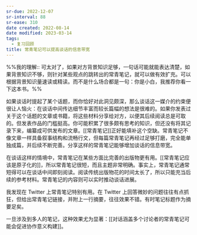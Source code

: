 ```yaml
---
sr-due: 2022-12-07
sr-interval: 88
sr-ease: 310
date created: 2022-08-14
date modified: 2023-03-14
tags:
  - 复习回顾
title: 常青笔记可以提高谈话的信息带宽
---
```


%%我的理解:: 可太对了，如果对方背景知识足够，一句话可能就能表达清楚，如果背景知识不够，则针对某些观点的跳转出的常青笔记，就可以做有效扩充。可以根据背景知识量速读或精读。而不是什么场合都是一句：你是小白，我推荐你看一下这本书。%%

如果谈话时提起了某个话题，而你恰好对此洞见颇深，那么谈话这一媒介的约束便很让人恼火：在谈话中间传达细节丰富而较长篇幅的想法是很难的。如果你发表过关于这个话题的文章或书籍，将这些材料分享给对方，以便其后续阅读总是可取的。但发表作品的门槛挺高。你可能积累了很多颇有思考的知识，但还没有将其记录下来，编纂成可供发布的文章。[[常青笔记]]正好能填补这个空缺。常青笔记不像文章一样具备叙事结构和流畅行文，但每篇常青笔记再经过足够打磨，完全能单独成篇，并后续不断完善。分享这样的常青笔记能够增加谈话的信息带宽。

在谈话这样的情境中，常青笔记在某些方面比完善的出版物更有用。[[常青笔记应该是原子化的]]，所以常青笔记很短，而且主题非常明确。事实上，常青笔记通常短得可以在谈话中间即刻阅读。阅读传统出版物花的时间太长了，所以只能充当后续的参考材料。常青笔记的内容则可以实时推动谈话进展。

我发现在 Twitter 上常青笔记特别有用。在 Twitter 上回答微妙的问题往往有点抓狂，但给出常青笔记链接，并附上一行摘要，往往效果不错。有时笔记标题作为摘要足矣。

一旦涉及到多人的笔记，这种效果尤为显著：[[对话涵盖多个讨论者的常青笔记可能会促进协作意义构建]]。
